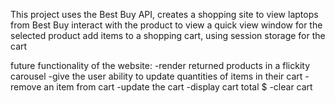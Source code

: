 This project uses the Best Buy API,
creates a shopping site to view laptops from Best Buy
interact with the product to view a quick view window for the selected product
add items to a shopping cart, using session storage for the cart

future functionality of the website:
-render returned products in a flickity carousel
-give the user ability to update quantities of items in their cart
-remove an item from cart
-update the cart
-display cart total $
-clear cart
